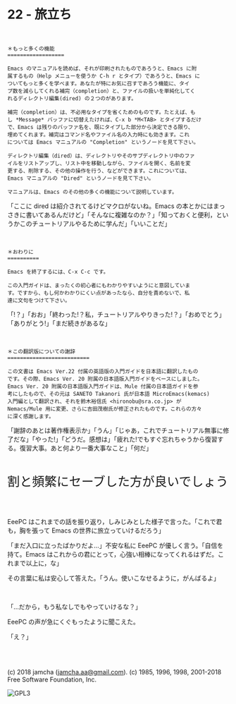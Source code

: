 

# 22 - 旅立ち

<br>  

    ＊もっと多くの機能
    ==================
    
    Emacs のマニュアルを読めば、それが印刷されたものであろうと、Emacs に附
    属するもの（Help メニューを使うか C-h r とタイプ）であろうと、Emacs に
    ついてもっと多くを学べます。あなたが特にお気に召すであろう機能に、タイ
    プ数を減らしてくれる補完（completion）と、ファイルの扱いを単純化してく
    れるディレクトリ編集(dired) の２つのがあります。
    
    補完（completion）は、不必用なタイプを省くためのものです。たとえば、も
    し *Message* バッファに切替えたければ、C-x b *M<TAB> とタイプするだけ
    で、Emacs は残りのバッファ名を、既にタイプした部分から決定できる限り、
    埋めてくれます。補完はコマンド名やファイル名の入力時にも効きます。これ
    については Emacs マニュアルの "Completion" というノードを見て下さい。
    
    ディレクトリ編集（dired）は、ディレクトリやそのサブディレクトリ中のファ
    イルをリストアップし、リスト中を移動しながら、ファイルを開く、名前を変
    更する、削除する、その他の操作を行う、などができます。これについては、
    Emacs マニュアルの "Dired" というノードを見て下さい。
    
    マニュアルは、Emacs のその他の多くの機能について説明しています。

「ここに dired は紹介されてるけどマクロがないね。Emacs の本とかにはまっさきに書いてあるんだけど」「そんなに複雑なのか？」「知っておくと便利，というかこのチュートリアルやるために学んだ」「いいことだ」  

<br>  

    ＊おわりに
    ==========
    
    Emacs を終了するには、C-x C-c です。
    
    この入門ガイドは、まったくの初心者にもわかりやすいようにと意図していま
    す。ですから、もし何かわかりにくい点があったなら、自分を責めないで、私
    達に文句をつけて下さい。

「!？」「おお」「終わった!？私，チュートリアルやりきった!？」「おめでとう」「ありがとう!」「まだ続きがあるな」  

<br>  

    ＊この翻訳版についての謝辞
    ==========================
    
    この文書は Emacs Ver.22 付属の英語版の入門ガイドを日本語に翻訳したもの
    です。その際、Emacs Ver. 20 附属の日本語版入門ガイドをベースにしました。
    Emacs Ver. 20 附属の日本語版入門ガイドは、Mule 付属の日本語ガイドを参
    考にしたもので、その元は SANETO Takanori 氏が日本語 MicroEmacs(kemacs)
    入門編として翻訳され、それを鈴木裕信氏 <hironobu@sra.co.jp> が
    Nemacs/Mule 用に変更、さらに吉田茂樹氏が修正されたものです。これらの方々
    に深く感謝します。

「謝辞のあとは著作権表示か」「うん」「じゃあ，これでチュートリアル無事に修了だな」「やった!」「どうだ。感想は」「疲れた!でもすぐ忘れちゃうから復習する。復習大事。あと何より一番大事なこと」「何だ」  

<br>  

<span style="font-size: 200%;">割と頻繁にセーブした方が良いでしょう</span>  

<br>  
<br>  

EeePC はこれまでの話を振り返り，しみじみとした様子で言った。「これで君も，胸を張って Emacs の世界に旅立っていけるだろう」  

「まだ入口に立ったばかりだよ…」不安な私に EeePC が優しく言う。「自信を持て。Emacs はこれからの君にとって，心強い相棒になってくれるはずだ。これまで以上に，な」  

その言葉に私は安心して答えた。「うん。使いこなせるように，がんばるよ」  

<br>  

「…だから，もう私なしでもやっていけるな？」  

EeePC の声が急にくぐもったように聞こえた。  

「え？」  

<br>  
<br>  

(c) 2018 jamcha (jamcha.aa@gmail.com). (c) 1985, 1996, 1998, 2001-2018 Free Software Foundation, Inc.  

![GPL3](https://www.gnu.org/graphics/gplv3-88x31.png)  

